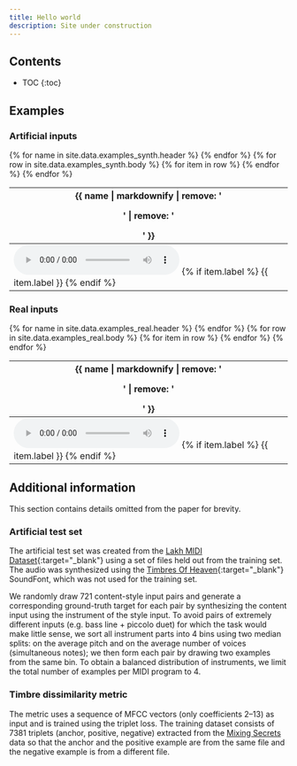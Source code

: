 ```yaml
---
title: Hello world
description: Site under construction
---
```


<script>
var playingAudio = null;

window.addEventListener('DOMContentLoaded', function () {
  document.querySelectorAll('audio').forEach(function (element) {
    element.addEventListener('play', function() {
      if (playingAudio != null && playingAudio !== element && !playingAudio.paused) {
        playingAudio.pause();
      }
      playingAudio = element;
    });
  });
});
</script>


## Contents
* TOC
{:toc}

## Examples

### Artificial inputs

<table class="audio-table">
<thead>
  <tr>
    {% for name in site.data.examples_synth.header %}
    <th>{{ name | markdownify | remove: '<p>' | remove: '</p>' }}</th>
    {% endfor %}
  </tr>
</thead>
<tbody>
  {% for row in site.data.examples_synth.body %}
  <tr>
    {% for item in row %}
    <td>
			<audio src="https://perso.telecom-paris.fr/ocifka/vqvae_examples/synth/{{ item.audio_url }}" controls></audio>
			{% if item.label %}
				<span class="audio-label">{{ item.label }}</span>
			{% endif %}
		</td>
    {% endfor %}
  </tr>
  {% endfor %}
</tbody>
</table>

### Real inputs

<table class="audio-table">
<thead>
  <tr>
    {% for name in site.data.examples_real.header %}
    <th>{{ name | markdownify | remove: '<p>' | remove: '</p>' }}</th>
    {% endfor %}
  </tr>
</thead>
<tbody>
  {% for row in site.data.examples_real.body %}
  <tr>
    {% for item in row %}
    <td>
			<audio src="https://perso.telecom-paris.fr/ocifka/vqvae_examples/real/{{ item.audio_url }}" controls></audio>
			{% if item.label %}
				<span class="audio-label">{{ item.label }}</span>
			{% endif %}
		</td>
    {% endfor %}
  </tr>
  {% endfor %}
</tbody>
</table>

## Additional information
This section contains details omitted from the paper for brevity.

### Artificial test set
The artificial test set was created from the [Lakh MIDI Dataset](https://colinraffel.com/projects/lmd/){:target="_blank"} using a set of files held out from the training set.
The audio was synthesized using the [Timbres Of Heaven](http://midkar.com/soundfonts/){:target="_blank"} SoundFont, which was not used for the training set.

We randomly draw 721 content-style input pairs and generate a corresponding ground-truth target for each pair by synthesizing the content input using the instrument of the style input.
To avoid pairs of extremely different inputs (e.g. bass line + piccolo duet) for which the task would make little sense, we sort all instrument parts into 4 bins using two median splits: on the average pitch and on the average number of voices (simultaneous notes); we then form each pair by drawing two examples from the same bin.
To obtain a balanced distribution of instruments, we limit the total number of examples per MIDI program to 4.

### Timbre dissimilarity metric
The metric uses a sequence of MFCC vectors (only coefficients 2–13) as input and is trained using the triplet loss.
The training dataset consists of 7381 triplets (anchor, positive, negative) extracted from the [Mixing Secrets](https://www.cambridge-mt.com/ms/mtk/)
data so that the anchor and the positive example are from the same file and the negative example is from a different file.
